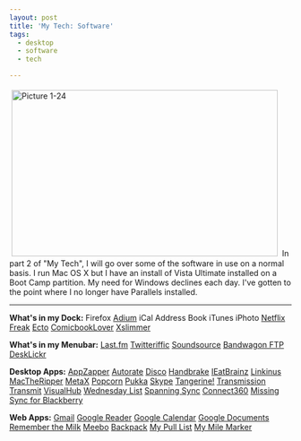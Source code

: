 ```yaml
---
layout: post
title: 'My Tech: Software'
tags:
  - desktop
  - software
  - tech

---
```


<img src="http://www.the8thsign.com/wp-content/uploads/2007/09/picture-1-24.jpg" alt="Picture 1-24" border="0" height="297" hspace="4" vspace="4" width="475" />
In part 2 of "My Tech", I will go over some of the software in use on a normal basis. I run Mac OS X but I have an install of Vista Ultimate installed on a Boot Camp partition. My need for Windows declines each day. I've gotten to the point where I no longer have Parallels installed.

<hr /><strong>What's in my Dock:</strong>
Firefox
<a href="http://www.adiumx.com/">Adium</a>
iCal
Address Book
iTunes
iPhoto
<a href="http://www.thelittleappfactory.com/application.php?app=Netflix%20Freak">Netflix Freak</a>
<a href="http://infinite-sushi.com/software/ecto/">Ecto</a>
<a href="http://www.bitcartel.com/comicbooklover/">ComicbookLover</a>
<a href="http://www.xslimmer.com/">Xslimmer</a>

<strong>What's in my Menubar:</strong>
<a href="http://www.last.fm/">Last.fm</a>
<a href="http://iconfactory.com/software/twitterrific">Twitteriffic</a>
<a href="http://www.rogueamoeba.com/freebies/">Soundsource</a>
<a href="http://ridethebandwagon.com/home.html">Bandwagon FTP</a>
<a href="http://desklickr.isnot.tv/">DeskLickr</a>

<strong>Desktop Apps:</strong>
<a href="http://www.google.com/url?sa=t&amp;ct=res&amp;cd=1&amp;url=http%3A%2F%2Fappzapper.com%2F&amp;ei=XEziRubXDqCUePyLnJIK&amp;usg=AFQjCNEPM1eXK_FzHqFBo_83oxNwYIM6JQ&amp;sig2=vz4yqNQVRwVTKOy-xOJeBw">AppZapper</a>
<a href="http://tzisoftware.com/products/autorate">Autorate</a>
<a href="http://www.discoapp.com/">Disco</a>
<a href="http://www.google.com/url?sa=t&amp;ct=res&amp;cd=1&amp;url=http%3A%2F%2Fhandbrake.m0k.org%2F&amp;ei=uUziRrCsFZHAeqT48ZEK&amp;usg=AFQjCNGkmTKskOC22YzBHSRO93u2swEOgQ&amp;sig2=BtVY8mJqC3brcGiNlC1odw">Handbrake</a>
<a href="http://jay.tuley.name/pages/software">IEatBrainz</a>
<a href="http://www.google.com/url?sa=t&amp;ct=res&amp;cd=1&amp;url=http%3A%2F%2Fwww.linkinus.com%2F&amp;ei=9kziRrmkJ5ioepCr3ZEK&amp;usg=AFQjCNG7_70xJhDRQrtY83UQNVLHYZVOpw&amp;sig2=N6s0UXvpNeoxWpkzaopQfg">Linkinus</a>
<a href="http://www.google.com/url?sa=t&amp;ct=res&amp;cd=1&amp;url=http%3A%2F%2Fwww.mactheripper.org%2F&amp;ei=Dk3iRtOEJZi8eu-_7JEK&amp;usg=AFQjCNHTB8pCVPnNEfE7HA7KWUIBmmSs7A&amp;sig2=O-W7jHtUXhblkhAaVXnHbg">MacTheRipper</a>
<a href="http://www.kerstetter.net/page53/page54/page54.html">MetaX</a>
<a href="http://www.roxio.com/enu/products/popcorn/standard/overview.html">Popcorn</a>
<a href="http://www.google.com/url?sa=t&amp;ct=res&amp;cd=1&amp;url=http%3A%2F%2Fcodesorcery.net%2Fpukka&amp;ei=ok3iRpXcJIKoecG8zY8K&amp;usg=AFQjCNG2-9zRwHz3LSFvsjGQ27JTfP3vYw&amp;sig2=vIbj41M6zX4V-YtPwwiFgQ">Pukka</a>
<a href="http://www.google.com/url?sa=t&amp;ct=res&amp;cd=1&amp;url=http%3A%2F%2Fwww.skype.com%2F&amp;ei=1U3iRp-QOKTMeJSXmJIK&amp;usg=AFQjCNF6MV0R8zcEm2rzMWw9Tsya9J6vaA&amp;sig2=8H7JVKjqVKhwJwDltV8O1A">Skype</a>
<a href="http://www.potionfactory.com/tangerine/">Tangerine!</a>
<a href="http://www.google.com/url?sa=t&amp;ct=res&amp;cd=3&amp;url=http%3A%2F%2Ftransmission.m0k.org%2F&amp;ei=CE7iRvD4JJeiepjhgZIK&amp;usg=AFQjCNFZ3DHbIaJZ2guPbXKaS95p_eS9aQ&amp;sig2=93FFSAfr5wGVRjdDJJY-vg">Transmission</a>
<a href="http://www.google.com/url?sa=t&amp;ct=res&amp;cd=1&amp;url=http%3A%2F%2Fwww.panic.com%2Ftransmit%2F&amp;ei=Ik7iRrLoH4XOefXJ0JEK&amp;usg=AFQjCNEgc9aV-o4p6sXtEkMNoNAbeHkjlA&amp;sig2=fjxrNh_JUXPeylXsJ4L1GQ">Transmit</a>
<a href="http://www.google.com/url?sa=t&amp;ct=res&amp;cd=1&amp;url=http%3A%2F%2Fwww.techspansion.com%2Fvisualhub%2F&amp;ei=ME7iRou3M6LietHktI4K&amp;usg=AFQjCNEObMvrRDAUPZUzu4wAcjskXoXU8w&amp;sig2=uU3JOYcUXDAizPvX1Q9rBQ">VisualHub</a>
<a href="http://www.railheaddesign.com/index.php/software/wednesdayslist/">Wednesday List</a>
<a href="http://www.google.com/url?sa=t&amp;ct=res&amp;cd=1&amp;url=http%3A%2F%2Fwww.spanningsync.com%2F&amp;ei=V07iRsG6B4LMedKr5ZEK&amp;usg=AFQjCNFb4t7uRe_JcBpIE-MZ9mb2cAh-4Q&amp;sig2=yzPecaeimmTTnwgEUeyL0g">Spanning Sync</a>
<a href="http://www.google.com/url?sa=t&amp;ct=res&amp;cd=1&amp;url=http%3A%2F%2Fwww.nullriver.com%2Findex%2Fproducts%2Fconnect360&amp;ei=Zk7iRr7vOofoebPUhZIK&amp;usg=AFQjCNFZrbOeqM-NDQcDU2IwuUygnDm43w&amp;sig2=NI1bwmRs1SnHO6xnEV9TUA">Connect360</a>
<a href="http://www.markspace.com/missingsync_blackberry.php">Missing Sync for Blackberry</a>

<strong>Web Apps:</strong>
<a href="http://mail.google.com/">Gmail</a>
<a href="http://www.google.com/reader">Google Reader</a>
<a href="http://www.google.com/calendar/">Google Calendar</a>
<a href="http://docs.google.com">Google Documents</a>
<a href="http://www.rememberthemilk.com/">Remember the Milk</a>
<a href="http://www.meebo.com">Meebo</a>
<a href="http://www.backpackit.com/">Backpack</a>
<a href="http://www.mypulllist.com/">My Pull List</a>
<a href="http://mymilemarker.com/">My Mile Marker</a>
